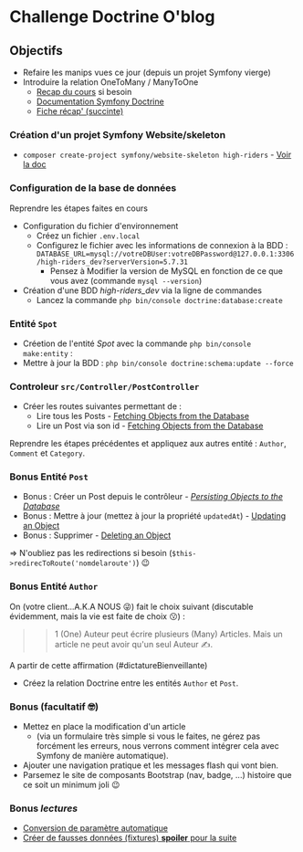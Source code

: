 # Challenge Doctrine O'blog

## Objectifs
- Refaire les manips vues ce jour (depuis un projet Symfony vierge)
- Introduire la relation OneToMany / ManyToOne
    - [Recap du cours](recap.md) si besoin
    - [Documentation Symfony Doctrine](https://symfony.com/doc/current/doctrine.html)
    - [Fiche récap' (succinte)](https://github.com/O-clock-Alumnis/fiches-recap/blob/master/symfony/themes/S2J1-Doctrine.md)


### Création d'un projet Symfony Website/skeleton

- `composer create-project symfony/website-skeleton high-riders` - [Voir la doc](https://symfony.com/doc/current/setup.html#creating-symfony-applications)



### Configuration de la base de données

Reprendre les étapes faites en cours
- Configuration du fichier d'environnement
    -  Créez un fichier `.env.local`
    -  Configurez le fichier avec les informations de connexion à la BDD : `DATABASE_URL=mysql://votreDBUser:votreDBPassword@127.0.0.1:3306/high-riders_dev?serverVersion=5.7.31`
        -  Pensez à Modifier la version de MySQL en fonction de ce que vous avez (commande `mysql --version`)
- Création d'une BDD _high-riders_dev_ via la ligne de commandes
    - Lancez la commande `php bin/console doctrine:database:create`

### Entité `Spot`
- Créetion de  l'entité _Spot_ avec la commande `php bin/console make:entity` :
- Mettre à jour la BDD : `php bin/console doctrine:schema:update --force`

### Controleur `src/Controller/PostController`
-  Créer les routes suivantes permettant de :
   - Lire tous les Posts - [Fetching Objects from the Database](https://symfony.com/doc/current/doctrine.html#fetching-objects-from-the-database)
   - Lire un Post via son id - [Fetching Objects from the Database](https://symfony.com/doc/current/doctrine.html#fetching-objects-from-the-database)

Reprendre les étapes précédentes et appliquez aux autres entité : `Author`, `Comment` et `Category`.

### Bonus Entité `Post`
- Bonus : Créer un Post depuis le contrôleur - [_Persisting Objects to the Database_](https://symfony.com/doc/current/doctrine.html#persisting-objects-to-the-database)
- Bonus : Mettre à jour (mettez à jour la propriété `updatedAt`) - [Updating an Object](https://symfony.com/doc/current/doctrine.html#updating-an-object)
- Bonus : Supprimer - [Deleting an Object](https://symfony.com/doc/current/doctrine.html#deleting-an-object)
  
=> N'oubliez pas les redirections si besoin (`$this->redirecToRoute('nomdelaroute')`) :wink:

### Bonus Entité `Author`

On (votre client...A.K.A NOUS 😜) fait le choix suivant (discutable évidemment, mais la vie est faite de choix 😗) : 
>> 1 (One) Auteur peut écrire plusieurs (Many) Articles. Mais un article ne peut avoir qu'un seul Auteur ✍️.

A partir de cette affirmation (#dictatureBienveillante)
- Créez la relation Doctrine entre les entités `Author` et `Post`.

### Bonus (facultatif :nerd_face:)

- Mettez en place la modification d'un article 
    - (via un formulaire très simple si vous le faites, ne gérez pas forcément les erreurs, nous verrons comment intégrer cela avec Symfony de manière automatique).
- Ajouter une navigation pratique et les messages flash qui vont bien.
- Parsemez le site de composants Bootstrap (nav, badge, ...) histoire que ce soit un minimum joli :wink:

### Bonus _lectures_

- [Conversion de paramètre automatique](https://symfony.com/doc/current/doctrine.html#automatically-fetching-objects-paramconverter)
- [Créer de fausses données (fixtures) **spoiler** pour la suite](https://symfony.com/doc/current/doctrine.html#dummy-data-fixtures)

